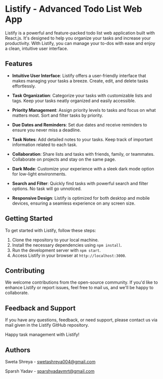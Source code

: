 # Listify - Advanced Todo List Web App


Listify is a powerful and feature-packed todo list web application built with React.js. It's designed to help you organize your tasks and increase your productivity. With Listify, you can manage your to-dos with ease and enjoy a clean, intuitive user interface.

## Features

- **Intuitive User Interface**: Listify offers a user-friendly interface that makes managing your tasks a breeze. Create, edit, and delete tasks effortlessly.

- **Task Organization**: Categorize your tasks with customizable lists and tags. Keep your tasks neatly organized and easily accessible.

- **Priority Management**: Assign priority levels to tasks and focus on what matters most. Sort and filter tasks by priority.

- **Due Dates and Reminders**: Set due dates and receive reminders to ensure you never miss a deadline.

- **Task Notes**: Add detailed notes to your tasks. Keep track of important information related to each task.

- **Collaboration**: Share lists and tasks with friends, family, or teammates. Collaborate on projects and stay on the same page.

- **Dark Mode**: Customize your experience with a sleek dark mode option for low-light environments.

- **Search and Filter**: Quickly find tasks with powerful search and filter options. No task will go unnoticed.

- **Responsive Design**: Listify is optimized for both desktop and mobile devices, ensuring a seamless experience on any screen size.

## Getting Started

To get started with Listify, follow these steps:

1. Clone the repository to your local machine.
2. Install the necessary dependencies using `npm install`.
3. Run the development server with `npm start`.
4. Access Listify in your browser at `http://localhost:3000`.

## Contributing

We welcome contributions from the open-source community. If you'd like to enhance Listify or report issues, feel free to mail us, and we'll be happy to collaborate.

## Feedback and Support

If you have any questions, feedback, or need support, please contact us via mail given in the Listify GitHub repository.

Happy task management with Listify!

## Authors

Sweta Shreya - swetashreya004@gmail.com

Sparsh Yadav - sparshyadavmrt@gmail.com
